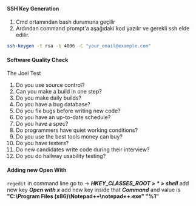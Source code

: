 #### SSH Key Generation

1. Cmd ortamından bash durumuna geçilir
2. Ardından command prompt'a aşağıdaki kod yazılır ve gerekli ssh elde edilir.
```bash
ssh-keygen -t rsa -b 4096 -C "your_email@example.com"
```

#### Software Quality Check 
The Joel Test

1. Do you use source control?
2. Can you make a build in one step?
3. Do you make daily builds?
4. Do you have a bug database?
5. Do you fix bugs before writing new code?
6. Do you have an up-to-date schedule?
7. Do you have a spec?
8. Do programmers have quiet working conditions?
9. Do you use the best tools money can buy?
10. Do you have testers?
11. Do new candidates write code during their interview?
12. Do you do hallway usability testing?

#### Adding new Open With 

`regedit` in command line
go to -> **_HKEY_CLASSES_ROOT > * > shell_**
add new key **_Open with x_**
add new key inside that **_Command_**
and value is **"C:\Program Files (x86)\Notepad++\notepad++.exe" "%1"**
